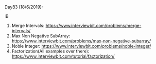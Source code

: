 Day83 (18/6/2019): 

IB
1. Merge Intervals: https://www.interviewbit.com/problems/merge-intervals/
2. Max Non Negative SubArray: https://www.interviewbit.com/problems/max-non-negative-subarray/
3. Noble Integer: https://www.interviewbit.com/problems/noble-integer/
4. Factorization(All examples over there): https://www.interviewbit.com/tutorial/factorization/